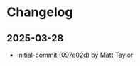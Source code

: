 # Changelog


## 2025-03-28
- initial-commit ([097e02d](https://github.com/mjt-engine/magica-voxels/commit/097e02dc27de83d98b81ad1e30ed470ca57308c8)) by Matt Taylor
